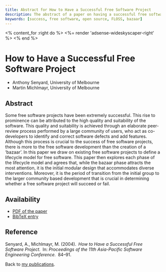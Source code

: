 ```yaml
---
title: Abstract for How to Have a Successful Free Software Project
description: The abstract of a paper on having a successful free software project
keywords: [success, free software, open source, FLOSS, bazaar]
---
```


<% content_for :right do %>
<%= render 'adsense-wideskyscaper-right' %>
<% end %>

<h1>How to Have a Successful Free Software Project</h1>

<ul class = "author">
<li><span class = "author">Anthony Senyard,</span>
    <span class = "affiliation">University of Melbourne</span></li>
<li><span class = "author">Martin Michlmayr,</span>
    <span class = "affiliation">University of Melbourne</span></li>
</ul>

<h2>Abstract</h2>

Some free software projects have been extremely successful. This rise to
prominence can be attributed to the high quality and suitability of the
software. This quality and suitability is achieved through an elaborate
peer-review process performed by a large community of users, who act as
co-developers to identify and correct software defects and add features.
Although this process is crucial to the success of free software projects,
there is more to the free software development than the creation of a
&lsquo;bazaar&rsquo;.  In this paper we draw on existing free software
projects to define a lifecycle model for free software. This paper then
explores each phase of the lifecycle model and agrees that, while the
bazaar phase attracts the most attention, it is the initial modular design
that accommodates diverse interventions. Moreover, it is the period of
transition from the initial group to the larger community based development
that is crucial in determining whether a free software project will succeed
or fail.

<h2>Availability</h2>

<ul>

<li><a href = "../senyard_michlmayr-successful_project.pdf">PDF of the
paper</a></li>

<li><a href = "../senyard_michlmayr-successful_project.bib">BibTeX entry</a></li>

</ul>

<h2>Reference</h2>

Senyard, A., Michlmayr, M. (2004).&ensp;<i>How to Have a Successful Free
Software Project.</i>&ensp;In: <i>Proceedings of the 11th Asia-Pacific Software
Engineering Conference.</i>&ensp;84&ndash;91.

Back to <a href = "..">my publications</a>.

